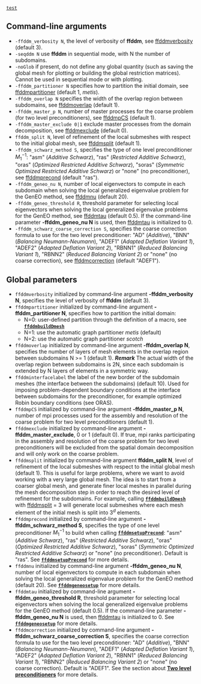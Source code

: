 [`test`](documentation.md#test)

## Command-line arguments

- `-ffddm_verbosity N`, the level of verbosity of **ffddm**, see [ffddmverbosity](#global-parameters) (default 3).
- `-seqddm N` use **ffddm** in sequential mode, with N the number of subdomains.
- `-noGlob` if present, do not define any global quantity (such as saving the global mesh for plotting or building the global restriction matrices). Cannot be used in sequential mode or with plotting.
- `-ffddm_partitioner N` specifies how to partition the initial domain, see [ffddmpartitioner](#global-parameters) (default 1, *metis*).
- `-ffddm_overlap N` specifies the width of the overlap region between subdomains, see [ffddmoverlap](#global-parameters) (default 1). 
- `-ffddm_master_p N`, number of master processes for the coarse problem (for two level preconditioners), see [ffddmpCS](#global-parameters) (default 1).
- `-ffddm_master_exclude 0|1` exclude master processes from the domain decomposition, see [ffddmexclude](#global-parameters) (default 0).
- `ffddm_split N`, level of refinement of the local submeshes with respect to the initial global mesh, see [ffddmsplit](#global-parameters) (default 1).
- `-ffddm_schwarz_method S`, specifies the type of one level preconditioner $M^{-1}_1$: "asm" (*Additive Schwarz*), "ras" (*Restricted Additive Schwarz*), "oras" (*Optimized Restricted Additive Schwarz*), "soras" (*Symmetric Optimized Restricted Additive Schwarz*) or "none" (no preconditioner), see [ffddmprecond](#global-parameters) (default "ras").
- `-ffddm_geneo_nu N`, number of local eigenvectors to compute in each subdomain when solving the local generalized eigenvalue problem for the GenEO method, see [ffddmnu](#global-parameters) (default 20).
- `-ffddm_geneo_threshold R`, threshold parameter for selecting local eigenvectors when solving the local generalized eigenvalue problems for the GenEO method, see [ffddmtau](#global-parameters) (default 0.5). If the command-line parameter **-ffddm_geneo_nu N** is used, then [ffddmtau](#global-parameters) is initialized to 0.
- `-ffddm_schwarz_coarse_correction S`, specifies the coarse correction formula to use for the two level preconditioner: "AD" (*Additive*), "BNN" (*Balancing Neumann-Neumann*), "ADEF1" (*Adapted Deflation Variant 1*), "ADEF2" (*Adapted Deflation Variant 2*), "RBNN1" (*Reduced Balancing Variant 1*), "RBNN2" (*Reduced Balancing Variant 2*) or "none" (no coarse correction), see [ffddmcorrection](#global-parameters) (default "ADEF1").

## Global parameters

- `ffddmverbosity` initialized by command-line argument **-ffddm_verbosity N**, specifies the level of verbosity of **ffddm** (default 3).
- `ffddmpartitioner` initialized by command-line argument **-ffddm_partitioner N**, specifies how to partition the initial domain:
	- N=0: user-defined partition through the definition of a macro, see **[`ffddmbuildDmesh`](documentation.md#overlapping-mesh-decomposition)**
	- N=1: use the automatic graph partitioner *metis* (default)
	- N=2: use the automatic graph partitioner *scotch*
- `ffddmoverlap` initialized by command-line argument **-ffddm_overlap N**, specifies the number of layers of mesh elements in the overlap region between subdomains N >= 1 (default 1). ***Remark*** The actual width of the overlap region between subdomains is 2N, since each subdomain is extended by N layers of elements in a symmetric way.
- `ffddminterfacelabel` the label of the new border of the subdomain meshes (the interface between the subdomains) (default 10). Used for imposing problem-dependent boundary conditions at the interface between subdomains for the preconditioner, for example optimized Robin boundary conditions (see ORAS).
- `ffddmpCS` initialized by command-line argument **-ffddm_master_p N**, number of mpi processes used for the assembly and resolution of the coarse problem for two level preconditioners (default 1).
- `ffddmexclude` initialized by command-line argument **-ffddm_master_exclude**, 0 or 1 (default 0). If true, mpi ranks participating in the assembly and resolution of the coarse problem for two level preconditioners will be excluded from the spatial domain decomposition and will only work on the coarse problem.
- `ffddmsplit` initialized by command-line argument **ffddm_split N**, level of refinement of the local submeshes with respect to the initial global mesh (default 1). This is useful for large problems, where we want to avoid working with a very large global mesh. The idea is to start from a coarser global mesh, and generate finer local meshes in parallel during the mesh decomposition step in order to reach the desired level of refinement for the subdomains. For example, calling **[`ffddmbuildDmesh`](documentation.md#overlapping-mesh-decomposition)** with [ffddmsplit](#global-parameters) = 3 will generate local submeshes where each mesh element of the initial mesh is split into $3^d$ elements.
- `ffddmprecond` initialized by command-line argument **-ffddm_schwarz_method S**, specifies the type of one level preconditioner $M^{-1}_1$ to build when calling **[`ffddmsetupPrecond`](documentation.md#one-level-preconditioners)**: "asm" (*Additive Schwarz*), "ras" (*Restricted Additive Schwarz*), "oras" (*Optimized Restricted Additive Schwarz*), "soras" (*Symmetric Optimized Restricted Additive Schwarz*) or "none" (no preconditioner). Default is "ras". See **[`ffddmsetupPrecond`](documentation.md#one-level-preconditioners)** for more details.
- `ffddmnu` initialized by command-line argument **-ffddm_geneo_nu N**, number of local eigenvectors to compute in each subdomain when solving the local generalized eigenvalue problem for the GenEO method (default 20). See **[`ffddmgeneosetup`](documentation.md#building-the-geneo-coarse-space)** for more details.
- `ffddmtau` initialized by command-line argument **-ffddm_geneo_threshold R**, threshold parameter for selecting local eigenvectors when solving the local generalized eigenvalue problems for the GenEO method (default 0.5). If the command-line parameter **-ffddm_geneo_nu N** is used, then [ffddmtau](#global-parameters) is initialized to 0. See **[`ffddmgeneosetup`](documentation.md#building-the-geneo-coarse-space)** for more details.
- `ffddmcorrection` initialized by command-line argument **-ffddm_schwarz_coarse_correction S**, specifies the coarse correction formula to use for the two level preconditioner: "AD" (*Additive*), "BNN" (*Balancing Neumann-Neumann*), "ADEF1" (*Adapted Deflation Variant 1*), "ADEF2" (*Adapted Deflation Variant 2*), "RBNN1" (*Reduced Balancing Variant 1*), "RBNN2" (*Reduced Balancing Variant 2*) or "none" (no coarse correction). Default is "ADEF1". See the section about **[Two level preconditioners](documentation.md#two-level-preconditioners)** for more details.


